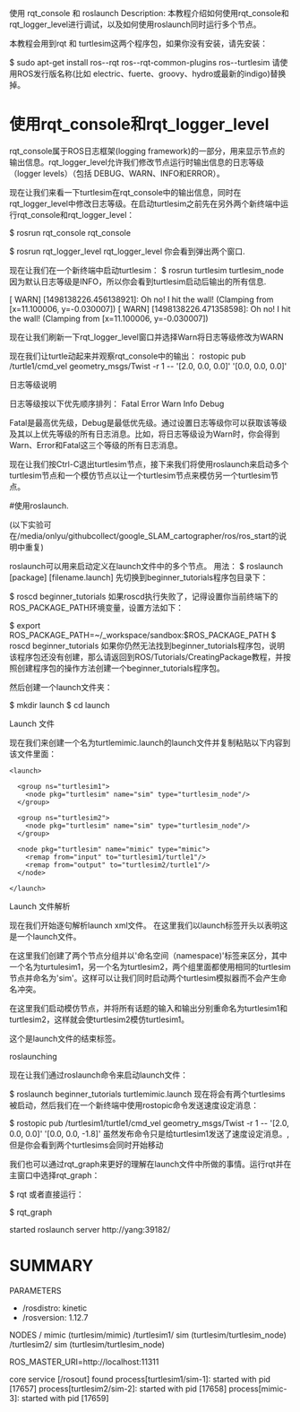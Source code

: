 使用 rqt_console 和 roslaunch
Description: 本教程介绍如何使用rqt_console和rqt_logger_level进行调试，以及如何使用roslaunch同时运行多个节点。 

本教程会用到rqt 和 turtlesim这两个程序包，如果你没有安装，请先安装：


$ sudo apt-get install ros-<distro>-rqt ros-<distro>-rqt-common-plugins ros-<distro>-turtlesim
请使用ROS发行版名称(比如 electric、fuerte、groovy、hydro或最新的indigo)替换掉<distro>。

# 使用rqt_console和rqt_logger_level
rqt_console属于ROS日志框架(logging framework)的一部分，用来显示节点的输出信息。rqt_logger_level允许我们修改节点运行时输出信息的日志等级（logger levels）（包括 DEBUG、WARN、INFO和ERROR）。

现在让我们来看一下turtlesim在rqt_console中的输出信息，同时在rqt_logger_level中修改日志等级。在启动turtlesim之前先在另外两个新终端中运行rqt_console和rqt_logger_level：


$ rosrun rqt_console rqt_console

$ rosrun rqt_logger_level rqt_logger_level
你会看到弹出两个窗口.

现在让我们在一个新终端中启动turtlesim：
$ rosrun turtlesim turtlesim_node
因为默认日志等级是INFO，所以你会看到turtlesim启动后输出的所有信息.

[ WARN] [1498138226.456138921]: Oh no! I hit the wall! (Clamping from [x=11.100006, y=-0.030007])
[ WARN] [1498138226.471358598]: Oh no! I hit the wall! (Clamping from [x=11.100006, y=-0.030007])


现在让我们刷新一下rqt_logger_level窗口并选择Warn将日志等级修改为WARN

现在我们让turtle动起来并观察rqt_console中的输出：
rostopic pub /turtle1/cmd_vel geometry_msgs/Twist -r 1 -- '[2.0, 0.0, 0.0]' '[0.0, 0.0, 0.0]'

日志等级说明

日志等级按以下优先顺序排列：
    Fatal
    Error
    Warn
    Info
    Debug

Fatal是最高优先级，Debug是最低优先级。通过设置日志等级你可以获取该等级及其以上优先等级的所有日志消息。比如，将日志等级设为Warn时，你会得到Warn、Error和Fatal这三个等级的所有日志消息。

现在让我们按Ctrl-C退出turtlesim节点，接下来我们将使用roslaunch来启动多个turtlesim节点和一个模仿节点以让一个turtlesim节点来模仿另一个turtlesim节点。

#使用roslaunch.

(以下实验可在/media/onlyu/githubcollect/google_SLAM_cartographer/ros/ros_start的说明中重复)


roslaunch可以用来启动定义在launch文件中的多个节点。
用法：
$ roslaunch [package] [filename.launch]
先切换到beginner_tutorials程序包目录下：

$ roscd beginner_tutorials
如果roscd执行失败了，记得设置你当前终端下的ROS_PACKAGE_PATH环境变量，设置方法如下：

$ export ROS_PACKAGE_PATH=~/<distro>_workspace/sandbox:$ROS_PACKAGE_PATH
$ roscd beginner_tutorials
如果你仍然无法找到beginner_tutorials程序包，说明该程序包还没有创建，那么请返回到ROS/Tutorials/CreatingPackage教程，并按照创建程序包的操作方法创建一个beginner_tutorials程序包。

然后创建一个launch文件夹：


$ mkdir launch
$ cd launch


Launch 文件

现在我们来创建一个名为turtlemimic.launch的launch文件并复制粘贴以下内容到该文件里面：

    <launch>

      <group ns="turtlesim1">
        <node pkg="turtlesim" name="sim" type="turtlesim_node"/>
      </group>

      <group ns="turtlesim2">
        <node pkg="turtlesim" name="sim" type="turtlesim_node"/>
      </group>

      <node pkg="turtlesim" name="mimic" type="mimic">
        <remap from="input" to="turtlesim1/turtle1"/>
        <remap from="output" to="turtlesim2/turtle1"/>
      </node>

    </launch>

Launch 文件解析

现在我们开始逐句解析launch xml文件。
  <launch>
在这里我们以launch标签开头以表明这是一个launch文件。

  <group ns="turtlesim1">
    <node pkg="turtlesim" name="sim" type="turtlesim_node"/>
  </group>

  <group ns="turtlesim2">
    <node pkg="turtlesim" name="sim" type="turtlesim_node"/>
  </group>
在这里我们创建了两个节点分组并以'命名空间（namespace)'标签来区分，其中一个名为turtulesim1，另一个名为turtlesim2，两个组里面都使用相同的turtlesim节点并命名为'sim'。这样可以让我们同时启动两个turtlesim模拟器而不会产生命名冲突。


  <node pkg="turtlesim" name="mimic" type="mimic">
    <remap from="input" to="turtlesim1/turtle1"/>
    <remap from="output" to="turtlesim2/turtle1"/>
  </node>

在这里我们启动模仿节点，并将所有话题的输入和输出分别重命名为turtlesim1和turtlesim2，这样就会使turtlesim2模仿turtlesim1。

  </launch>
这个是launch文件的结束标签。

roslaunching

现在让我们通过roslaunch命令来启动launch文件：

$ roslaunch beginner_tutorials turtlemimic.launch
现在将会有两个turtlesims被启动，然后我们在一个新终端中使用rostopic命令发送速度设定消息：
 
$ rostopic pub /turtlesim1/turtle1/cmd_vel geometry_msgs/Twist -r 1 -- '[2.0, 0.0, 0.0]' '[0.0, 0.0, -1.8]'
虽然发布命令只是给turtlesim1发送了速度设定消息。,但是你会看到两个turtlesims会同时开始移动

我们也可以通过rqt_graph来更好的理解在launch文件中所做的事情。运行rqt并在主窗口中选择rqt_graph：


$ rqt
或者直接运行：


$ rqt_graph



started roslaunch server http://yang:39182/

SUMMARY
========

PARAMETERS
 * /rosdistro: kinetic
 * /rosversion: 1.12.7

NODES
  /
    mimic (turtlesim/mimic)
  /turtlesim1/
    sim (turtlesim/turtlesim_node)
  /turtlesim2/
    sim (turtlesim/turtlesim_node)

ROS_MASTER_URI=http://localhost:11311

core service [/rosout] found
process[turtlesim1/sim-1]: started with pid [17657]
process[turtlesim2/sim-2]: started with pid [17658]
process[mimic-3]: started with pid [17659]
